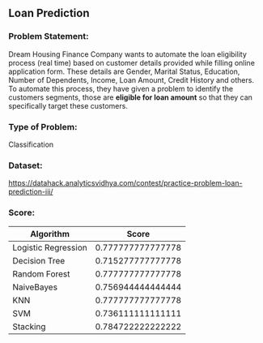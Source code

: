 ## Loan Prediction

### Problem Statement:
Dream Housing Finance Company wants to automate the loan eligibility process (real time) based on customer details provided while filling online application form. These details are Gender, Marital Status, Education, Number of Dependents, Income, Loan Amount, Credit History and others. To automate this process, they have given a problem to identify the customers segments, those are **eligible for loan amount** so that they can specifically target these customers.

### Type of Problem:
Classification

### Dataset:
<https://datahack.analyticsvidhya.com/contest/practice-problem-loan-prediction-iii/>

### Score:
| Algorithm     		    |    Score          | 
| ------------- 		    |   :-------------: | 
| Logistic Regression 	| 0.777777777777778 |
| Decision Tree 		    | 0.715277777777778 |
| Random Forest 		    | 0.777777777777778 |
| NaiveBayes      		  | 0.756944444444444 |
| KNN      				      | 0.777777777777778 |
| SVM       			      | 0.736111111111111 |
| Stacking      		    | 0.784722222222222 |
